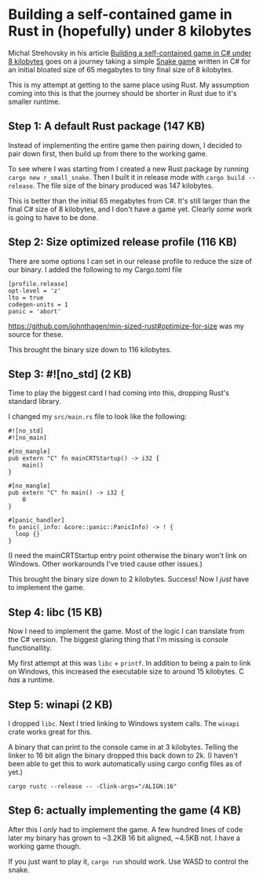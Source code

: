 # Building a self-contained game in Rust in (hopefully) under 8 kilobytes

Michal Strehovsky in his article [Building a self-contained game in C# under 8 kilobytes](https://medium.com/@MStrehovsky/building-a-self-contained-game-in-c-under-8-kilobytes-74c3cf60ea04) goes on a journey taking a simple [Snake game](https://en.wikipedia.org/wiki/Snake_(video_game_genre)) written in C# for an initial bloated size of 65 megabytes to tiny final size of 8 kilobytes.

This is my attempt at getting to the same place using Rust. My assumption coming into this is that the journey should be shorter in Rust due to it's smaller runtime.

## Step 1: A default Rust package (147 KB)

Instead of implementing the entire game then pairing down, I decided to pair down first, then build up from there to the working game.

To see where I was starting from I created a new Rust package by running `cargo new r_small_snake`. Then I built it in release mode with `cargo build --release`. The file size of the binary produced was 147 kilobytes.

This is better than the initial 65 megabytes from C#. It's still larger than the final C# size of 8 kilobytes, and I don't have a game yet. Clearly *some* work is going to have to be done.

## Step 2: Size optimized release profile (116 KB)

There are some options I can set in our release profile to reduce the size of our binary. I added the following to my Cargo.toml file

```
[profile.release]
opt-level = 'z'
lto = true
codegen-units = 1
panic = 'abort'
```

https://github.com/johnthagen/min-sized-rust#optimize-for-size was my source for these.

This brought the binary size down to 116 kilobytes.

## Step 3: #![no_std] (2 KB)

Time to play the biggest card I had coming into this, dropping Rust's standard library.

I changed my `src/main.rs` file to look like the following:

```
#![no_std]
#![no_main]

#[no_mangle]
pub extern "C" fn mainCRTStartup() -> i32 {
    main()
}

#[no_mangle]
pub extern "C" fn main() -> i32 {
    0
}

#[panic_handler]
fn panic(_info: &core::panic::PanicInfo) -> ! {
  loop {}
}
```

(I need the mainCRTStartup entry point otherwise the binary won't link on Windows. Other workarounds I've tried cause other issues.)

This brought the binary size down to 2 kilobytes. Success! Now I *just* have to implement the game.

## Step 4: libc (15 KB)

Now I need to implement the game. Most of the logic I can translate from the C# version. The biggest glaring thing that I'm missing is console functionallity.

My first attempt at this was `libc` + `printf`. In addition to being a pain to link on Windows, this increased the executable size to around 15 kilobytes. C *has* a runtime.

## Step 5: winapi (2 KB)

I dropped `libc`. Next I tried linking to Windows system calls. The `winapi` crate works great for this.

A binary that can print to the console came in at 3 kilobytes. Telling the linker to 16 bit align the binary dropped this back down to 2k. (I haven't been able to get this to work automatically using cargo config files as of yet.)

```
cargo rustc --release -- -Clink-args="/ALIGN:16"
```

## Step 6: actually implementing the game (4 KB)

After this I *only* had to implement the game. A few hundred lines of code later my binary has grown to ~3.2KB 16 bit aligned, ~4.5KB not. I have a working game though.

If you just want to play it, `cargo run` should work. Use WASD to control the snake.
